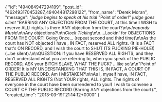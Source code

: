  {
   "id": "494084947294109",
   "post_id": "462493170453287_494044817298122",
   "from_name": "Derek Moran",
   "message": "*judge begins to speak at his trial* \"Point of order!\" *judge goes silent* \"BARRING ANY OBJECTION FROM THE COURT, at this time I WISH to reserve ALLl rights. Is there ANY objection from the court?\n\n*Jeopardy Music*\n\nAny objections?\n\n*Clock Ticking*\n\n....Lookin' for OBJECTIONS FROM THE COURT! Going Once... (repeat second and third time)\n\nAs the court has NOT objected I have , IN FACT, reserved ALL rights. (It is a FACT that's ON RECORD, and I wish the court to SHUT ITS FUCKING PIE-HOLE!) (...be silent).\n\nQUESTION: if you have RESERVED ALL RIGHTS, and they don't understand what you are referring to, when you speak of the PUBLIC RECORD, ASK your BITCH SLAVE, WHAT THE FUCK? ...like so:\n\n\"Point of ORDER! It is MY UNDERSTANDING THAT THIS IS, IN FACT, A COURT OF THE PUBLIC RECORD. Am I MISTAKEN?\n\nAs I, myself have, IN FACT, RESERVED ALL RIGHTS (Not YOUR rights, ALL rights. The rights of everyone in the court have been surrendered to you!) I wish to convene a COURT OF THE PUBLIC RECORD (Barring ANY objections from the court).",
   "created_time": "2013-03-19T21:14:12+0000"
 }
